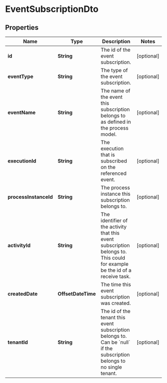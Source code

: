 

# EventSubscriptionDto

## Properties

Name | Type | Description | Notes
------------ | ------------- | ------------- | -------------
**id** | **String** | The id of the event subscription. |  [optional]
**eventType** | **String** | The type of the event subscription. |  [optional]
**eventName** | **String** | The name of the event this subscription belongs to as defined in the process model. |  [optional]
**executionId** | **String** | The execution that is subscribed on the referenced event. |  [optional]
**processInstanceId** | **String** | The process instance this subscription belongs to. |  [optional]
**activityId** | **String** | The identifier of the activity that this event subscription belongs to. This could for example be the id of a receive task. |  [optional]
**createdDate** | **OffsetDateTime** | The time this event subscription was created. |  [optional]
**tenantId** | **String** | The id of the tenant this event subscription belongs to. Can be &#x60;null&#x60; if the subscription belongs to no single tenant. |  [optional]



